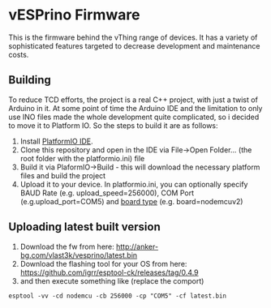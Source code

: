 # vESPrino Firmware

This is the firmware behind the vThing range of devices. It has a variety of sophisticated features targeted to decrease development and maintenance costs.

## Building
To reduce TCD efforts, the project is a real C++ project, with just a twist of Arduino in it. At some point of time the Arduino IDE and the limitation to only use INO files made the whole development quite complicated, so i decided to move it to Platform IO. So the steps to build it are as follows:

1. Install [PlatformIO IDE](http://platformio.org/).
2. Clone this repository and open in the IDE via File->Open Folder... (the root folder with the platformio.ini) file
3. Build it via PlaformIO->Build - this will download the necessary platform files and build the project
4. Upload it to your device. In platformio.ini, you can optionally specify BAUD Rate (e.g. upload_speed=256000), COM Port (e.g.upload_port=COM5) and [board type](http://docs.platformio.org/en/stable/platforms/espressif8266.html#boards) (e.g. board=nodemcuv2)

## Uploading latest built version

1. Download the fw from here: http://anker-bg.com/vlast3k/vesprino/latest.bin
2. Download the flashing tool for your OS from here: https://github.com/igrr/esptool-ck/releases/tag/0.4.9
3. and then execute something like (replace the comport)
```
esptool -vv -cd nodemcu -cb 256000 -cp "COM5" -cf latest.bin
```

